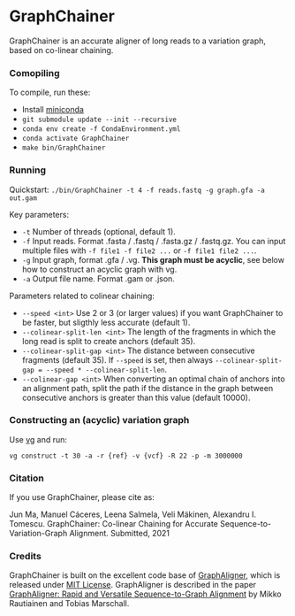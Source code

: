 # GraphChainer

GraphChainer is an accurate aligner of long reads to a variation graph, based on co-linear chaining.

### Comopiling

To compile, run these:

- Install [miniconda](https://conda.io/projects/conda/en/latest/user-guide/install/index.html)
- `git submodule update --init --recursive`
- `conda env create -f CondaEnvironment.yml`
- `conda activate GraphChainer`
- `make bin/GraphChainer`

### Running

Quickstart: `./bin/GraphChainer -t 4 -f reads.fastq -g graph.gfa -a out.gam`

Key parameters:
- `-t` Number of threads (optional, default 1).
- `-f` Input reads. Format .fasta / .fastq / .fasta.gz / .fastq.gz. You can input multiple files with `-f file1 -f file2 ...` or `-f file1 file2 ...`.
- `-g` Input graph, format .gfa / .vg. **This graph must be acyclic**, see below how to construct an acyclic graph with vg.
- `-a` Output file name. Format .gam or .json.

Parameters related to colinear chaining:
- `--speed <int>` Use 2 or 3 (or larger values) if you want GraphChainer to be faster, but sligthly less accurate (default 1).
- `--colinear-split-len <int>` The length of the fragments in which the long read is split to create anchors (default 35).
- `--colinear-split-gap <int>` The distance between consecutive fragments (default 35). If `--speed` is set, then always `--colinear-split-gap = --speed * --colinear-split-len`.
- `--colinear-gap <int>` When converting an optimal chain of anchors into an alignment path, split the path if the distance in the graph between consecutive anchors is greater than this value (default 10000).

### Constructing an (acyclic) variation graph

Use [vg](https://github.com/vgteam/vg) and run:

`vg construct -t 30 -a -r {ref} -v {vcf} -R 22 -p -m 3000000`

### Citation

If you use GraphChainer, please cite as:

Jun Ma, Manuel Cáceres, Leena Salmela, Veli Mäkinen, Alexandru I. Tomescu. GraphChainer: Co-linear Chaining for Accurate Sequence-to-Variation-Graph Alignment. Submitted, 2021

### Credits

GraphChainer is built on the excellent code base of [GraphAligner](https://github.com/maickrau/GraphAligner), which is released under [MIT License](https://github.com/maickrau/GraphAligner/blob/master/LICENSE.md). GraphAligner is described in the paper [GraphAligner: Rapid and Versatile Sequence-to-Graph Alignment](https://doi.org/10.1186/s13059-020-02157-2) by Mikko Rautiainen and Tobias Marschall.
